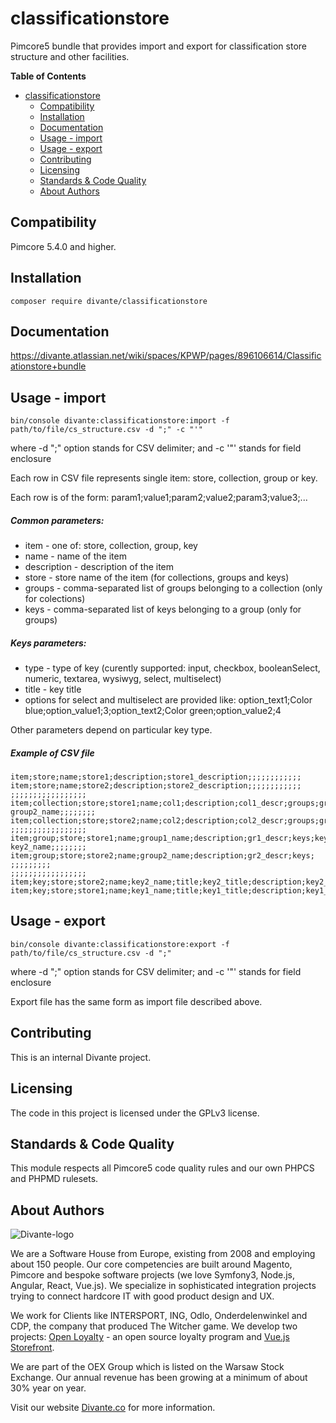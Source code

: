 # classificationstore

Pimcore5 bundle that provides import and export for classification store structure and other facilities.

**Table of Contents**

- [classificationstore](#)
	- [Compatibility](#compatibility)
	- [Installation](#installation)
	- [Documentation](#documentation)
	- [Usage - import](#usage-import)
	- [Usage - export](#usage-export)
	- [Contributing](#contributing)
    - [Licensing](#licensing)
    - [Standards & Code Quality](#standards-code-quality)
    - [About Authors](#about-authors)

## Compatibility
Pimcore 5.4.0 and higher.

## Installation
```
composer require divante/classificationstore
```

## Documentation

https://divante.atlassian.net/wiki/spaces/KPWP/pages/896106614/Classificationstore+bundle

## Usage - import
```
bin/console divante:classificationstore:import -f path/to/file/cs_structure.csv -d ";" -c "'"
```
where -d ";" option stands for CSV delimiter; and -c '"' stands for field enclosure

Each row in CSV file represents single item: store, collection, group or key.

Each row is of the form: param1;value1;param2;value2;param3;value3;...
##### Common parameters:
- item - one of: store, collection, group, key
- name - name of the item
- description - description of the item
- store - store name of the item (for collections, groups and keys)
- groups - comma-separated list of groups belonging to a collection (only for colections)
- keys - comma-separated list of keys belonging to a group (only for groups)

##### Keys parameters:
- type - type of key (curently supported: input, checkbox, booleanSelect, numeric, textarea, wysiwyg, select, multiselect)
- title - key title
- options for select and multiselect are provided like: option_text1;Color blue;option_value1;3;option_text2;Color green;option_value2;4

Other parameters depend on particular key type.

##### Example of CSV file
```
item;store;name;store1;description;store1_description;;;;;;;;;;;;
item;store;name;store2;description;store2_description;;;;;;;;;;;;
;;;;;;;;;;;;;;;;;
item;collection;store;store1;name;col1;description;col1_descr;groups;group1_name, group2_name;;;;;;;;
item;collection;store;store2;name;col2;description;col2_descr;groups;group1_name;;;;;;;;
;;;;;;;;;;;;;;;;;
item;group;store;store1;name;group1_name;description;gr1_descr;keys;key1_name, key2_name;;;;;;;;
item;group;store;store2;name;group2_name;description;gr2_descr;keys; ;;;;;;;;;
;;;;;;;;;;;;;;;;;
item;key;store;store2;name;key2_name;title;key2_title;description;key2_description;type;input;;;;;;;;
item;key;store;store1;name;key1_name;title;key1_title;description;key1_description;type;select;option_text1;blue;option_value1;3;option_text2;green;option_value2;4
```

## Usage - export
```
bin/console divante:classificationstore:export -f path/to/file/cs_structure.csv -d ";"
```
where -d ";" option stands for CSV delimiter; and -c '"' stands for field enclosure

Export file has the same form as import file described above.

## Contributing
This is an internal Divante project.

## Licensing
The code in this project is licensed under the GPLv3 license.

## Standards & Code Quality
This module respects all Pimcore5 code quality rules and our own PHPCS and PHPMD rulesets.

## About Authors
![Divante-logo](http://divante.co/logo-HG.png "Divante")

We are a Software House from Europe, existing from 2008 and employing about 150 people. Our core competencies are built around Magento, Pimcore and bespoke software projects (we love Symfony3, Node.js, Angular, React, Vue.js). We specialize in sophisticated integration projects trying to connect hardcore IT with good product design and UX.

We work for Clients like INTERSPORT, ING, Odlo, Onderdelenwinkel and CDP, the company that produced The Witcher game. We develop two projects: [Open Loyalty](http://www.openloyalty.io/ "Open Loyalty") - an open source loyalty program and [Vue.js Storefront](https://github.com/DivanteLtd/vue-storefront "Vue.js Storefront").

We are part of the OEX Group which is listed on the Warsaw Stock Exchange. Our annual revenue has been growing at a minimum of about 30% year on year.

Visit our website [Divante.co](https://divante.co/ "Divante.co") for more information.
